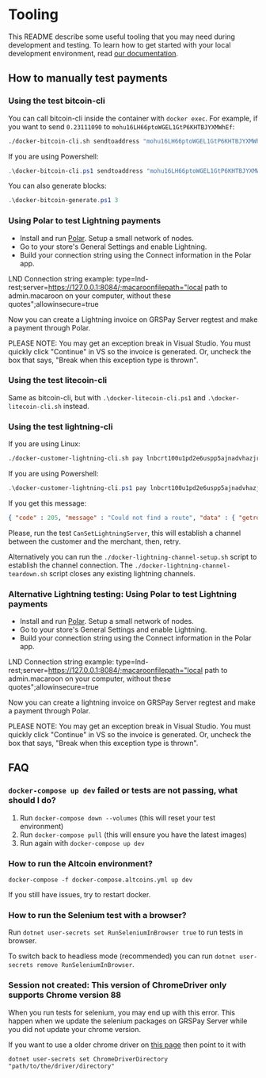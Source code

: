 # Tooling

This README describe some useful tooling that you may need during development and testing.
To learn how to get started with your local development environment, read [our documentation](https://docs.btcpayserver.org/Development/LocalDevelopment/).

## How to manually test payments

### Using the test bitcoin-cli

You can call bitcoin-cli inside the container with `docker exec`.
For example, if you want to send `0.23111090` to `mohu16LH66ptoWGEL1GtP6KHTBJYXMWhEf`:

```sh
./docker-bitcoin-cli.sh sendtoaddress "mohu16LH66ptoWGEL1GtP6KHTBJYXMWhEf" 0.23111090
```

If you are using Powershell:

```powershell
.\docker-bitcoin-cli.ps1 sendtoaddress "mohu16LH66ptoWGEL1GtP6KHTBJYXMWhEf" 0.23111090
```

You can also generate blocks:

```powershell
.\docker-bitcoin-generate.ps1 3
```

### Using Polar to test Lightning payments

- Install and run [Polar](https://lightningpolar.com/). Setup a small network of nodes.
- Go to your store's General Settings and enable Lightning.
- Build your connection string using the Connect information in the Polar app.

LND Connection string example:
type=lnd-rest;server=https://127.0.0.1:8084/;macaroonfilepath="local path to admin.macaroon on your computer, without these quotes";allowinsecure=true

Now you can create a Lightning invoice on GRSPay Server regtest and make a payment through Polar.

PLEASE NOTE: You may get an exception break in Visual Studio. You must quickly click "Continue" in VS so the invoice is generated.
Or, uncheck the box that says, "Break when this exception type is thrown".


### Using the test litecoin-cli

Same as bitcoin-cli, but with `.\docker-litecoin-cli.ps1` and `.\docker-litecoin-cli.sh` instead.

### Using the test lightning-cli

If you are using Linux:

```sh
./docker-customer-lightning-cli.sh pay lnbcrt100u1pd2e6uspp5ajnadvhazjrz55twd5k6yeg9u87wpw0q2fdr7g960yl5asv5fmnqdq9d3hkccqpxmedyrk0ehw5ueqx5e0r4qrrv74cewddfcvsxaawqz7634cmjj39sqwy5tvhz0hasktkk6t9pqfdh3edmf3z09zst5y7khv3rvxh8ctqqw6mwhh
```

If you are using Powershell:

```powershell
.\docker-customer-lightning-cli.ps1 pay lnbcrt100u1pd2e6uspp5ajnadvhazjrz55twd5k6yeg9u87wpw0q2fdr7g960yl5asv5fmnqdq9d3hkccqpxmedyrk0ehw5ueqx5e0r4qrrv74cewddfcvsxaawqz7634cmjj39sqwy5tvhz0hasktkk6t9pqfdh3edmf3z09zst5y7khv3rvxh8ctqqw6mwhh
```

If you get this message:

```json
{ "code" : 205, "message" : "Could not find a route", "data" : { "getroute_tries" : 1, "sendpay_tries" : 0 } }
```

Please, run the test `CanSetLightningServer`, this will establish a channel between the customer and the merchant, then, retry.

Alternatively you can run the `./docker-lightning-channel-setup.sh` script to establish the channel connection.
The `./docker-lightning-channel-teardown.sh` script closes any existing lightning channels.

### Alternative Lightning testing: Using Polar to test Lightning payments

- Install and run [Polar](https://lightningpolar.com/). Setup a small network of nodes.
- Go to your store's General Settings and enable Lightning.
- Build your connection string using the Connect information in the Polar app.

LND Connection string example:
type=lnd-rest;server=https://127.0.0.1:8084/;macaroonfilepath="local path to admin.macaroon on your computer, without these quotes";allowinsecure=true

Now you can create a lightning invoice on GRSPay Server regtest and make a payment through Polar.

PLEASE NOTE: You may get an exception break in Visual Studio. You must quickly click "Continue" in VS so the invoice is generated.
Or, uncheck the box that says, "Break when this exception type is thrown".

## FAQ

### `docker-compose up dev` failed or tests are not passing, what should I do?

1. Run `docker-compose down --volumes` (this will reset your test environment)
2. Run `docker-compose pull` (this will ensure you have the latest images)
3. Run again with `docker-compose up dev`

### How to run the Altcoin environment?

`docker-compose -f docker-compose.altcoins.yml up dev`

If you still have issues, try to restart docker.

### How to run the Selenium test with a browser?

Run `dotnet user-secrets set RunSeleniumInBrowser true` to run tests in browser.

To switch back to headless mode (recommended) you can run `dotnet user-secrets remove RunSeleniumInBrowser`.

### Session not created: This version of ChromeDriver only supports Chrome version 88

When you run tests for selenium, you may end up with this error.
This happen when we update the selenium packages on GRSPay Server while you did not update your chrome version.

If you want to use a older chrome driver on [this page](https://chromedriver.chromium.org/downloads) then point to it with

`dotnet user-secrets set ChromeDriverDirectory "path/to/the/driver/directory"`
